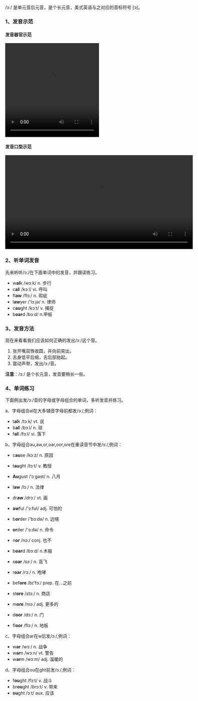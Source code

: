 /ɔː/ 是单元音后元音，是个长元音，美式英语与之对应的音标符号 [ɔ]。



### 1、发音示范

#### 发音器官示范

<video src="./o1-1.mp4" width="300px" height="300px" controls="controls"></video>

#### 发音口型示范

<video src="./o1.mp4" widah="300px" height="300px" controls="controls"></video>



### 2、听单词发音

先来听听/ɔː/在下面单词中的发音，并跟读练习。

- w**al**k /wɔːk/ n. 步行
- c**al**l /kɔːl/ vi. 呼叫
- fl**aw** /flɔː/ n. 瑕疵
- l**aw**yer /'lɔːjə/ n. 律师
- c**au**ght /kɔːt/ v. 捕捉
- b**oar**d /bɔːd/ n.甲板



### 3、发音方法

现在来看看我们应该如何正确的发出/ɔː/这个音。

1. 张开嘴双唇收圆，并向前突出。
2. 舌身低平后缩，舌后部抬起。
3. 震动声带，发出/ɔː/音。

**注意**：/ɔː/ 是个长元音，发音要稍长一些。



### 4、单词练习

下面例出发/ɔː/音的字母或字母组合的单词，多听发音并练习。

a、字母组合al在大多辅音字母前都发/ɔː/,例词：

- t**al**k /tɔːk/ vt. 说
- b**al**l /bɔːl/ n. 球
- f**al**l /fɔːl/ vi. 落下

b、字母组合au,aw,or,oar,oor,ore在重读音节中发/ɔː/,例词：

- c**au**se /kɔːz/ n. 原因
- t**au**ght /tɔːt/ v. 教授
- **Au**gust /ˈɔːɡəst/ n. 八月

- l**aw** /lɔː/ n. 法律
- dr**aw** /drɔː/ vt. 画
- **aw**ful /'ɔːfʊl/ adj. 可怕的

- b**or**der /'bɔːdə/ n. 边境
- **or**der /'ɔːdə/ n. 命令
- n**or** /nɔː/ conj. 也不

- b**oar**d /bɔːd/ n.木板
- s**oar** /sɔː/ n. 高飞
- r**oar** /rɔː/ n. 咆哮

- bef**ore** /bɪ'fɔː/ prep. 在…之前
- st**ore** /stɔː/ n. 商店
- m**ore** /mɔː/ adj. 更多的

- d**oor** /dɔː/ n. 门
- fl**oor** /flɔː/ n. 地板

c、字母组合ar在w后发/ɔː/,例词：

- w**ar** /wɔː/ n. 战争
- w**ar**n /wɔːn/ vt. 警告
- w**ar**m /wɔːm/ adj. 温暖的

d、字母组合ou在ght前发/ɔː/,例词：

- f**ou**ght /fɔːt/ v. 战斗
- br**ou**ght /brɔːt/ v. 带来
- **ou**ght /ɔːt/ aux. 应该